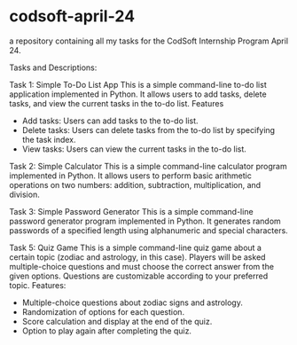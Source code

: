 # codsoft-april-24
a repository containing all my tasks for the CodSoft Internship Program April 24.

Tasks and Descriptions:

Task 1: Simple To-Do List App
This is a simple command-line to-do list application implemented in Python. It allows users to add tasks, delete tasks, and view the current tasks in the to-do list.
Features
- Add tasks: Users can add tasks to the to-do list.
- Delete tasks: Users can delete tasks from the to-do list by specifying the task index.
- View tasks: Users can view the current tasks in the to-do list.

Task 2: Simple Calculator
This is a simple command-line calculator program implemented in Python. It allows users to perform basic arithmetic operations on two numbers: addition, subtraction, multiplication, and division.

Task 3: Simple Password Generator
This is a simple command-line password generator program implemented in Python. It generates random passwords of a specified length using alphanumeric and special characters.

Task 5: Quiz Game
This is a simple command-line quiz game about a certain topic (zodiac and astrology, in this case). Players will be asked multiple-choice questions and must choose the correct answer from the given options. Questions are customizable according to your preferred topic.
Features:
- Multiple-choice questions about zodiac signs and astrology.
- Randomization of options for each question.
- Score calculation and display at the end of the quiz.
- Option to play again after completing the quiz.
